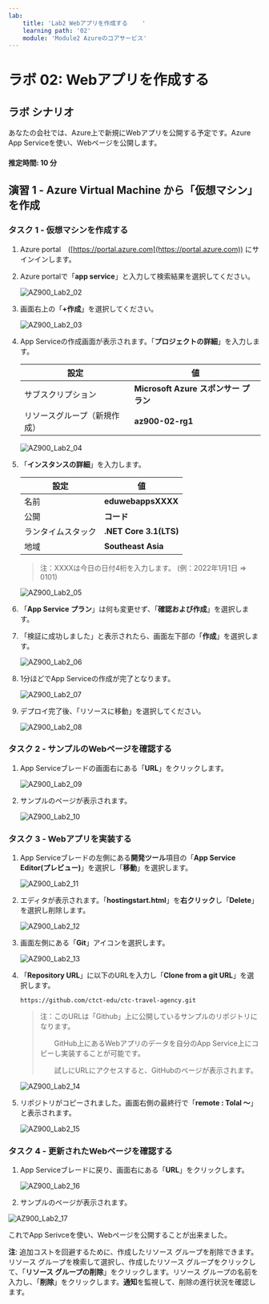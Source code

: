 ```yaml
---
lab:
    title: 'Lab2 Webアプリを作成する	'
    learning path: '02'
    module: 'Module2 Azureのコアサービス'
---
```


# ラボ 02: Webアプリを作成する

## ラボ シナリオ

あなたの会社では、Azure上で新規にWebアプリを公開する予定です。Azure App Serviceを使い、Webページを公開します。



#### 推定時間: 10 分

## 演習 1 - Azure Virtual Machine から「仮想マシン」を作成

### タスク 1 - 仮想マシンを作成する

1. Azure portal　([https://portal.azure.com](https://portal.azure.com)) にサインインします。

     
     
2. Azure portalで「**app service**」と入力して検索結果を選択してください。

     ![AZ900_Lab2_02](./images/AZ900_Lab2_02.BMP)

       

3. 画面右上の「**+作成**」を選択してください。

     ![AZ900_Lab2_03](./images/AZ900_Lab2_03.BMP)

     

4. App Serviceの作成画面が表示されます。「**プロジェクトの詳細**」を入力します。

     | 設定                         | 値                                    |
     | ---------------------------- | ------------------------------------- |
     | サブスクリプション           | **Microsoft Azure スポンサー プラン** |
     | リソースグループ（新規作成） | **az900-02-rg1**                      |

     ![AZ900_Lab2_04](./images/AZ900_Lab2_04.BMP)
     
     

5. 「**インスタンスの詳細**」を入力します。

     | 設定               | 値                     |
     | ------------------ | ---------------------- |
     | 名前               | **eduwebappsXXXX**     |
     | 公開               | **コード**             |
     | ランタイムスタック | **.NET Core 3.1(LTS)** |
     | 地域               | **Southeast Asia**     |

     > 注：XXXXは今日の日付4桁を入力します。 (例：2022年1月1日  ⇒ 0101)
     >
     
     ![AZ900_Lab2_05](./images/AZ900_Lab2_05.BMP)
     
     
     
6. 「**App Service プラン**」は何も変更せず、「**確認および作成**」を選択します。

     

7. 「検証に成功しました」と表示されたら、画面左下部の「**作成**」を選択します。

     ![AZ900_Lab2_06](./images/AZ900_Lab2_06.BMP)

     

8. 1分ほどでApp Serviceの作成が完了となります。

     ![AZ900_Lab2_07](./images/AZ900_Lab2_07.BMP)

       

9. デプロイ完了後、「リソースに移動」を選択してください。

   ![AZ900_Lab2_08](./images/AZ900_Lab2_08.BMP)
   
     



### タスク 2 - サンプルのWebページを確認する

1. App Serviceブレードの画面右にある「**URL**」をクリックします。

   ![AZ900_Lab2_09](./images/AZ900_Lab2_09.BMP)

   

2. サンプルのページが表示されます。

   ![AZ900_Lab2_10](./images/AZ900_Lab2_10.BMP)
   
   

### タスク 3 - Webアプリを実装する

1. App Serviceブレードの左側にある**開発ツール**項目の「**App Service Editor(プレビュー)**」を選択し「**移動**」を選択します。

    ![AZ900_Lab2_11](./images/AZ900_Lab2_11.BMP)

   

2. エディタが表示されます。「**hostingstart.html**」を**右クリック**し「**Delete**」を選択し削除します。

   ![AZ900_Lab2_12](./images/AZ900_Lab2_12.BMP)
   
   

5. 画面左側にある「**Git**」アイコンを選択します。

   ![AZ900_Lab2_13](./images/AZ900_Lab2_13.BMP)
   
   
   
5. 「**Repository URL**」に以下のURLを入力し「**Clone from a git URL**」を選択します。

   ```
   https://github.com/ctct-edu/ctc-travel-agency.git
   ```
   
   > 注：このURLは「Github」上に公開しているサンプルのリポジトリになります。
   >
   > 　　GitHub上にあるWebアプリのデータを自分のApp Service上にコピーし実装することが可能です。
   >
   > 　　試しにURLにアクセスすると、GitHubのページが表示されます。
   
   ![AZ900_Lab2_14](./images/AZ900_Lab2_14.BMP)
   
   
   
5. リポジトリがコピーされました。画面右側の最終行で「**remote : Tolal ～**」と表示されます。

   ![AZ900_Lab2_15](./images/AZ900_Lab2_15.BMP)
   
     

### タスク 4 - 更新されたWebページを確認する

1. App Serviceブレードに戻り、画面右にある「**URL**」をクリックします。

   ![AZ900_Lab2_16](./images/AZ900_Lab2_16.BMP)

   

2. サンプルのページが表示されます。

![AZ900_Lab2_17](./images/AZ900_Lab2_17.BMP)



これでApp Serivceを使い、Webページを公開することが出来ました。

**注**: 追加コストを回避するために、作成したリソース グループを削除できます。リソース グループを検索して選択し、作成したリソース グループをクリックして、「**リソース グループの削除**」をクリックします。リソース グループの名前を入力し、「**削除**」をクリックします。**通知**を監視して、削除の進行状況を確認します。
